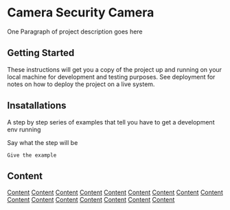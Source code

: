 # Camera Security Camera

One Paragraph of project description goes here

## Getting Started

These instructions will get you a copy of the project up and running on your local machine for development and testing purposes. See deployment for notes on how to deploy the project on a live system.

## Insatallations


A step by step series of examples that tell you have to get a development env running

Say what the step will be

```
Give the example
```


## Content

[Content](./README1.md)
[Content](./README2.md)
[Content](./README3.md)
[Content](./README4.md)
[Content](./README5.md)
[Content](./README6.md)
[Content](./README7.md)
[Content](./README8.md)
[Content](./README10.md)
[Content](./README11.md)
[Content](./README12.md)
[Content](./README13.md)
[Content](./README14.md)
[Content](./README15.md)
[Content](./README16.md)
[Content](./README17.md)



